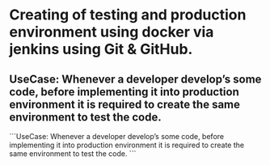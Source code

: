 <h1>Creating of testing and production environment using docker via jenkins using Git & GitHub.</h1>
<h2>UseCase: Whenever a developer  develop’s some  code, before implementing it into production environment it is required to create the same environment to test the code.</h2>
```UseCase: Whenever a developer  develop’s some  code, before implementing it into production environment it is required to create the same environment to test the code.
```
